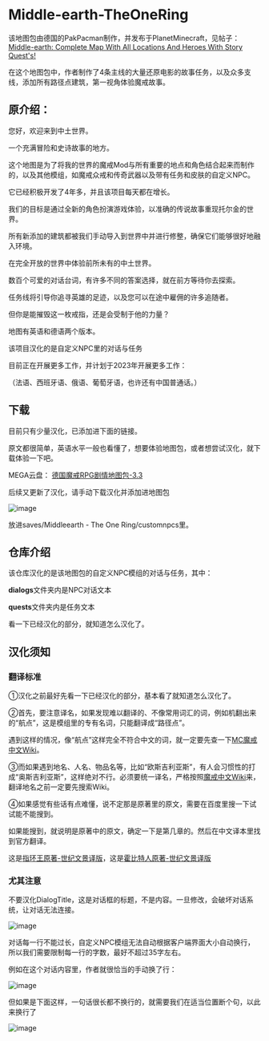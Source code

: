 # Middle-earth-TheOneRing
 该地图包由德国的PakPacman制作，并发布于PlanetMinecraft，见帖子：[Middle-earth: Complete Map With All Locations And Heroes With Story Quest's!](https://www.planetminecraft.com/project/middle-earth-complete-map-with-story-quest-s/)

 在这个地图包中，作者制作了4条主线的大量还原电影的故事任务，以及众多支线，添加所有路径点建筑，第一视角体验魔戒故事。

## 原介绍：
您好，欢迎来到中土世界。

一个充满冒险和史诗故事的地方。

这个地图是为了将我的世界的魔戒Mod与所有重要的地点和角色结合起来而制作的，以及其他模组，如魔戒众戒和传奇武器以及带有任务和皮肤的自定义NPC。

它已经积极开发了4年多，并且该项目每天都在增长。

我们的目标是通过全新的角色扮演游戏体验，以准确的传说故事重现托尔金的世界。

所有新添加的建筑都被我们手动导入到世界中并进行修整，确保它们能够很好地融入环境。

在完全开放的世界中体验前所未有的中土世界。

数百个可爱的对话台词，有许多不同的答案选择，就在前方等待你去探索。

任务线将引导你追寻英雄的足迹，以及您可以在途中雇佣的许多追随者。

但你是能摧毁这一枚戒指，还是会受制于他的力量？

地图有英语和德语两个版本。

该项目汉化的是自定义NPC里的对话与任务

目前正在开展更多工作，并计划于2023年开展更多工作：

（法语、西班牙语、俄语、葡萄牙语，也许还有中国普通话。）

## 下载
目前只有少量汉化，已添加进下面的链接。

原文都很简单，英语水平一般也看懂了，想要体验地图包，或者想尝试汉化，就下载体验一下吧。

MEGA云盘：
[德国魔戒RPG剧情地图包-3.3](https://mega.nz/file/o8VmQKza#LvJMIiXm6vlo98pfyK9gbkFoUq1oGbt0TLPUS7Dn2To)

后续又更新了汉化，请手动下载汉化并添加进地图包

![image](https://github.com/ArchiDreamZ/Middle-earth-TheOneRing-Chinese_localization/assets/89504984/f3081220-0bd7-4c70-80d8-6d5f3fe2b9d4)

放进saves/Middleearth - The One Ring/customnpcs里。

## 仓库介绍
该仓库汉化的是该地图包的自定义NPC模组的对话与任务，其中：

**dialogs**文件夹内是NPC对话文本

**quests**文件夹内是任务文本

看一下已经汉化的部分，就知道怎么汉化了。

## 汉化须知
### 翻译标准
①汉化之前最好先看一下已经汉化的部分，基本看了就知道怎么汉化了。

②首先，要注意译名，如果发现难以翻译的、不像常用词汇的词，例如机翻出来的“航点”，这是模组里的专有名词，只能翻译成“路径点”。

遇到这样的情况，像“航点”这样完全不符合中文的词，就一定要先查一下[MC魔戒中文Wiki](https://lotrmc.huijiwiki.com/wiki/%E9%A6%96%E9%A1%B5)。

③而如果遇到地名、人名、物品名等，比如“欧斯吉利亚斯”，有人会习惯性的打成“奥斯吉利亚斯”，这样绝对不行。必须要统一译名，严格按照[魔戒中文Wiki](https://lotr.huijiwiki.com/wiki/%E9%A6%96%E9%A1%B5)来，翻译地名之前一定要先搜索Wiki。

④如果感觉有些话有点难懂，说不定那是原著里的原文，需要在百度里搜一下试试能不能搜到。

如果能搜到，就说明是原著中的原文，确定一下是第几章的。然后在中文译本里找到官方翻译。

这是[指环王原著-世纪文景译版](https://book.qq.com/book-detail/567379)，这是[霍比特人原著-世纪文景译版](https://book.qq.com/book-detail/178806)

### 尤其注意
不要汉化DialogTitle，这是对话框的标题，不是内容。一旦修改，会破坏对话系统，让对话无法连接。

![image](https://github.com/ArchiDreamZ/Middle-earth-TheOneRing-Chinese_localization/assets/89504984/d5a88663-270e-4ccd-a5f3-dbf2738e3b5d)

对话每一行不能过长，自定义NPC模组无法自动根据客户端界面大小自动换行，所以我们需要限制每一行的字数，最好不超过35字左右。

例如在这个对话内容里，作者就很恰当的手动换了行：

![image](https://github.com/ArchiDreamZ/Middle-earth-TheOneRing-Chinese_localization/assets/89504984/a152a5c3-2620-4e2e-b712-0d68180eb863)

但如果是下面这样，一句话很长都不换行的，就需要我们在适当位置断个句，以此来换行了

![image](https://github.com/ArchiDreamZ/Middle-earth-TheOneRing-Chinese_localization/assets/89504984/bfb6530b-2f98-4022-8f65-64507737bb70)
